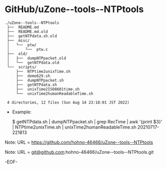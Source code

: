 # GitHub/uZone--tools--NTPtools

    ./uZone--tools--NTPtools
     ├──  README.md
     ├──  README.md.old
     ├──  getNTPdata.sh.old
     ├──  misc/
     │   └──  ptw/
     │       └──  ptw.c
     ├──  old/
     │   ├──  dumpNTPpacket.old
     │   └──  getNTPdata.old
     └──  scripts/
         ├──  NTPtime2unixTime.sh
         ├──  demo629.sh
         ├──  dumpNTPpacket.sh
         ├──  getNTPdata.sh
         ├──  unixTime2ISO8601time.sh
         └──  unixTime2humanReadableTime.sh
     
     4 directories, 12 files (Sun Aug 14 23:18:01 JST 2022)


* Example: 

    $ getNTPdata.sh | dumpNTPpacket.sh  | grep RecTime | awk '{print $3}' | NTPtime2unixTime.sh  | unixTime2humanReadableTime.sh 
      20210717-221813

Note: URL = https://github.com/hohno-46466/uZone--tools--NTPtools

Note: URL = git@github.com:hohno-46466/uZone--tools--NTPtools.git

-EOF-
